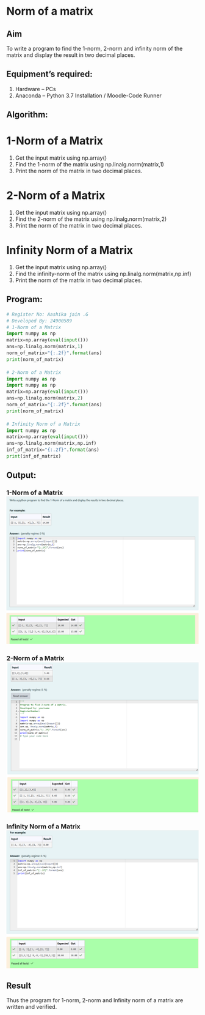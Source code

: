# Norm of a matrix
## Aim
To write a program to find the 1-norm, 2-norm and infinity norm of the matrix and display the result in two decimal places.
## Equipment’s required:
1.	Hardware – PCs
2.	Anaconda – Python 3.7 Installation / Moodle-Code Runner
## Algorithm:

# 1-Norm of a Matrix

1. Get the input matrix using np.array()   
2. Find the 1-norm of the matrix using np.linalg.norm(matrix,1)
3. Print the norm of the matrix in two decimal places.

# 2-Norm of a Matrix

1. Get the input matrix using np.array()   
2. Find the 2-norm of the matrix using np.linalg.norm(matrix,2)
3. Print the norm of the matrix in two decimal places.

# Infinity Norm of a Matrix

1. Get the input matrix using np.array()   
2. Find the infinity-norm of the matrix using np.linalg.norm(matrix,np.inf)
3. Print the norm of the matrix in two decimal places.


## Program:
```Python
# Register No: Aashika jain .G
# Developed By: 24900589
# 1-Norm of a Matrix
import numpy as np
matrix=np.array(eval(input()))
ans=np.linalg.norm(matrix,1)
norm_of_matrix="{:.2f}".format(ans)
print(norm_of_matrix)

# 2-Norm of a Matrix
import numpy as np
import numpy as np
matrix=np.array(eval(input()))
ans=np.linalg.norm(matrix,2)
norm_of_matrix="{:.2f}".format(ans)
print(norm_of_matrix)

# Infinity Norm of a Matrix
import numpy as np
matrix=np.array(eval(input()))
ans=np.linalg.norm(matrix,np.inf)
inf_of_matrix="{:.2f}".format(ans)
print(inf_of_matrix)

```
## Output:

### 1-Norm of a Matrix ![alt text](<Screenshot 2024-12-26 125100.png>)

### 2-Norm of a Matrix ![alt text](<Screenshot 2024-12-26 125120.png>)

### Infinity Norm of a Matrix ![alt text](<Screenshot 2024-12-26 125138.png>)

## Result
Thus the program for 1-norm, 2-norm and Infinity norm of a matrix are written and verified.
